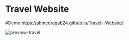 # Travel  Website
 
#Demo https://ahmedragab24.github.io/Travel--Website/


![preview-travel](https://user-images.githubusercontent.com/89437174/219254585-34b1c1c7-db10-422c-8ce1-f5e2009b12fd.png)
